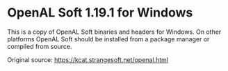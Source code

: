 # OpenAL Soft 1.19.1 for Windows

This is a copy of OpenAL Soft binaries and headers for Windows. On other platforms OpenAL Soft should be installed from a package manager or compiled from source.

Original source: https://kcat.strangesoft.net/openal.html

